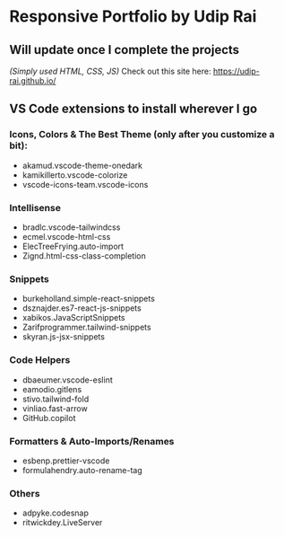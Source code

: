 # Responsive Portfolio by Udip Rai
## Will update once I complete the projects
*(Simply used HTML, CSS, JS)*
Check out this site here:
https://udip-rai.github.io/

## VS Code extensions to install wherever I go

### Icons, Colors & The Best Theme (only after you customize a bit):
- akamud.vscode-theme-onedark 
- kamikillerto.vscode-colorize
- vscode-icons-team.vscode-icons

### Intellisense
- bradlc.vscode-tailwindcss
- ecmel.vscode-html-css
- ElecTreeFrying.auto-import
- Zignd.html-css-class-completion

### Snippets
- burkeholland.simple-react-snippets
- dsznajder.es7-react-js-snippets
- xabikos.JavaScriptSnippets
- Zarifprogrammer.tailwind-snippets
- skyran.js-jsx-snippets

### Code Helpers
- dbaeumer.vscode-eslint
- eamodio.gitlens
- stivo.tailwind-fold
- vinliao.fast-arrow
- GitHub.copilot

### Formatters & Auto-Imports/Renames
- esbenp.prettier-vscode
- formulahendry.auto-rename-tag

### Others
- adpyke.codesnap
- ritwickdey.LiveServer